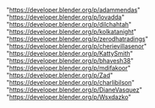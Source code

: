 "https://developer.blender.org/p/adammendas"
"https://developer.blender.org/p/lovadda"
"https://developer.blender.org/p/dilchahtah"
"https://developer.blender.org/p/kolkatanight"
"https://developer.blender.org/p/zerodhatradings"
"https://developer.blender.org/p/cherievillasenor"
"https://developer.blender.org/p/KattySmith"
"https://developer.blender.org/p/bhavesh38"
"https://developer.blender.org/p/mdifakoor"
"https://developer.blender.org/p/Zad"
"https://developer.blender.org/p/charlibilson"
"https://developer.blender.org/p/DianeVasquez"
"https://developer.blender.org/p/Wsxdazko"
 
